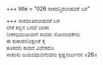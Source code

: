 +++
title = "026 ಸಾಕದನ್ತಿರಲಾಹವಕೆ ಬರ"

+++
ಸಾಕದಂತಿರಲಾಹವಕೆ ಬರ   
ಲೇಕೆ ಕಬ್ಬಿನ ಬನವೆ ಬಾಣಾ   
ನೀಕಕಭಿಮುಖವಾಗೆ ಸಾವರು ನೋವರಿದಕೇನು   
ಈ ಕುಠಾರನನೀಕ್ಷಣಕೆ ಕೈ   
ತೂಕದಲಿ ಕಾದದೆ ವಿವೇಕದೊ   
ಳಾಕರಿಸು ಜಯವಧುವನೆಂದನು ಕೃಷ್ಣನರ್ಜುನನ      ॥26॥